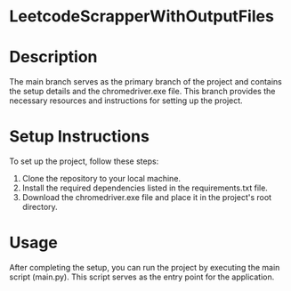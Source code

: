 # LeetcodeScrapperWithOutputFiles

# Description
The main branch serves as the primary branch of the project and contains the setup details and the chromedriver.exe file. This branch provides the necessary resources and instructions for setting up the project.

# Setup Instructions
To set up the project, follow these steps:

1. Clone the repository to your local machine.
2. Install the required dependencies listed in the requirements.txt file.
3. Download the chromedriver.exe file and place it in the project's root directory.


# Usage
After completing the setup, you can run the project by executing the main script (main.py). This script serves as the entry point for the application.
